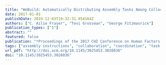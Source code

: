 ```yaml
---
title: "WeBuild: Automatically Distributing Assembly Tasks Among Collocated Workers to Improve Coordination"
date: 2017-01-01
publishDate: 2019-12-03T19:32:31.954164Z
authors: ["C. Ailie Fraser", "Tovi Grossman", "George Fitzmaurice"]
publication_types: ["1"]
abstract: ""
featured: false
publication: "*Proceedings of the 2017 CHI Conference on Human Factors in Computing Systems*"
tags: ["assembly instructions", "collaboration", "coordination", "task distribution"]
url_pdf: "http://doi.acm.org/10.1145/3025453.3026036"
doi: "10.1145/3025453.3026036"
---
```


